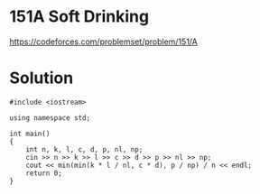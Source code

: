 # 151A Soft Drinking

https://codeforces.com/problemset/problem/151/A

# Solution

```
#include <iostream>

using namespace std;

int main()
{
    int n, k, l, c, d, p, nl, np;
    cin >> n >> k >> l >> c >> d >> p >> nl >> np;
    cout << min(min(k * l / nl, c * d), p / np) / n << endl;
    return 0;
}
```